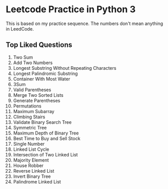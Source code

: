 # Leetcode Practice in Python 3
This is based on my practice sequence. 
The numbers don't mean anything in LeedCode. 
## Top Liked Questions
 1. Two Sum
 2. Add Two Numbers
 3. Longest Substring Without Repeating Characters
 4. Longest Palindromic Substring
 5. Container With Most Water
 6. 3Sum
 7. Valid Parentheses
 8. Merge Two Sorted Lists
 9. Generate Parentheses
 10. Permutations
 11. Maximum Subarray
 12. Climbing Stairs
 13. Validate Binary Search Tree
 14. Symmetric Tree
 15. Maximum Depth of Binary Tree
 16. Best Time to Buy and Sell Stock
 17. Single Number
 18. Linked List Cycle
 19. Intersection of Two Linked List
 20. Majority Element
 21. House Robber
 22. Reverse Linked List
 23. Invert Binary Tree
 24. Palindrome Linked List
